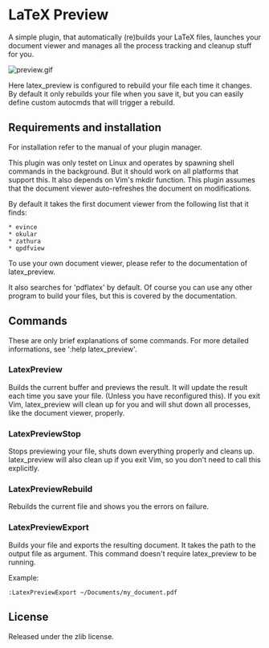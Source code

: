 # LaTeX Preview

A simple plugin, that automatically (re)builds your LaTeX files, launches
your document viewer and manages all the process tracking and cleanup
stuff for you.

![preview.gif](https://raw.github.com/AlxHnr/latex_preview/master/preview.gif)

Here latex_preview is configured to rebuild your file each time it changes.
By default it only rebuilds your file when you save it, but you can easily
define custom autocmds that will trigger a rebuild.

## Requirements and installation

For installation refer to the manual of your plugin manager.

This plugin was only testet on Linux and operates by spawning shell
commands in the background. But it should work on all platforms that
support this. It also depends on Vim's mkdir function. This plugin assumes
that the document viewer auto-refreshes the document on modifications.

By default it takes the first document viewer from the following list that
it finds:

	* evince
	* okular
	* zathura
	* qpdfview

To use your own document viewer, please refer to the documentation of
latex_preview.

It also searches for 'pdflatex' by default. Of course you can use any other
program to build your files, but this is covered by the documentation.

## Commands

These are only brief explanations of some commands. For more detailed
informations, see ':help latex_preview'.

### LatexPreview

Builds the current buffer and previews the result. It will update the
result each time you save your file. (Unless you have reconfigured this).
If you exit Vim, latex_preview will clean up for you and will shut down all
processes, like the document viewer, properly.

### LatexPreviewStop

Stops previewing your file, shuts down everything properly and cleans up.
latex_preview will also clean up if you exit Vim, so you don't need to call
this explicitly.

### LatexPreviewRebuild

Rebuilds the current file and shows you the errors on failure.

### LatexPreviewExport

Builds your file and exports the resulting document. It takes the path to
the output file as argument. This command doesn't require latex_preview to
be running.

Example:

	:LatexPreviewExport ~/Documents/my_document.pdf

## License

Released under the zlib license.
